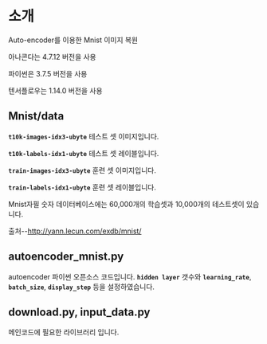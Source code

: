 # 소개
Auto-encoder를 이용한 Mnist 이미지 복원

아나콘다는 4.7.12 버전을 사용

파이썬은 3.7.5 버전을 사용

텐서플로우는 1.14.0 버전을 사용

## Mnist/data

  __`t10k-images-idx3-ubyte`__  테스트 셋 이미지입니다.

  __`t10k-labels-idx1-ubyte`__  테스트 셋 레이블입니다.

  __`train-images-idx3-ubyte`__ 훈련 셋 이미지입니다.

  __`train-labels-idx1-ubyte`__ 훈련 셋 레이블입니다.

  Mnist자필 숫자 데이터베이스에는 60,000개의 학습셋과 10,000개의 테스트셋이 있습니다.
  
  
  출처--http://yann.lecun.com/exdb/mnist/


## autoencoder_mnist.py

  autoencoder 파이썬 오픈소스 코드입니다.
  __`hidden layer`__ 갯수와 __`learning_rate`__, __`batch_size`__, __`display_step`__ 등을 설정하였습니다.
 
## download.py, input_data.py
  
 메인코드에 필요한 라이브러리 입니다.
